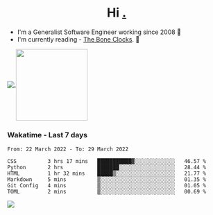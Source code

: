 <h1 align="center">Hi <a href="https://www.hackerrank.com/erasmosaraujo">.</a></h1>
 
- I'm a Generalist Software Engineer working  since 2008 🚀
- I'm currently reading - <a href="https://www.amazon.ca/Bone-Clocks-David-Mitchell/dp/0340921625">The Bone Clocks</a>. 📘
  
<p align="left">
  <a href="https://github.com/anuraghazra/github-readme-stats">
    <img
      align="center"
      src="https://github-readme-stats.vercel.app/api/top-langs/?username=erasmosoares&theme=radical&layout=compact"
    />
  </a>
  <a href="https://github.com/anuraghazra/github-readme-stats">
    <img
      align="center"
      height="165"
      src="https://github-readme-stats.vercel.app/api?username=erasmosoares&theme=radical&count_private=true&show_icons=true&custom_title=Github%20Status&hide=issues"
    />
  </a>
</p>

 ### Wakatime - Last 7 days

<!--START_SECTION:waka-->

```text
From: 22 March 2022 - To: 29 March 2022

CSS          3 hrs 17 mins   ███████████▓░░░░░░░░░░░░░   46.57 %
Python       2 hrs           ███████░░░░░░░░░░░░░░░░░░   28.44 %
HTML         1 hr 32 mins    █████▒░░░░░░░░░░░░░░░░░░░   21.77 %
Markdown     5 mins          ▒░░░░░░░░░░░░░░░░░░░░░░░░   01.35 %
Git Config   4 mins          ▒░░░░░░░░░░░░░░░░░░░░░░░░   01.05 %
TOML         2 mins          ▒░░░░░░░░░░░░░░░░░░░░░░░░   00.69 %
```

<!--END_SECTION:waka-->

![](https://komarev.com/ghpvc/?username=erasmosoares&color=brightgreen)
